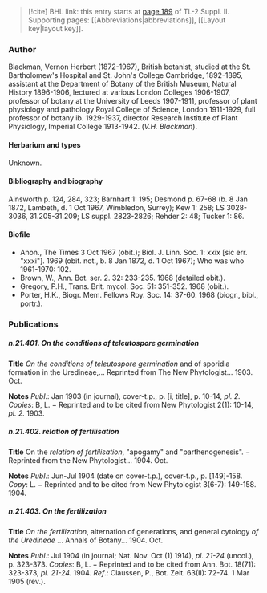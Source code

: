 > [!cite] BHL link: this entry starts at [page 189](https://www.biodiversitylibrary.org/item/103859#page/199/mode/1up) of TL-2 Suppl. II.
> Supporting pages: [[Abbreviations|abbreviations]], [[Layout key|layout key]].

### Author

Blackman, Vernon Herbert (1872-1967), British botanist, studied at the St. Bartholomew's Hospital and St. John's College Cambridge, 1892-1895, assistant at the Department of Botany of the British Museum, Natural History 1896-1906, lectured at various London Colleges 1906-1907, professor of botany at the University of Leeds 1907-1911, professor of plant physiology and pathology Royal College of Science, London 1911-1929, full professor of botany ib. 1929-1937, director Research Institute of Plant Physiology, Imperial College 1913-1942. (*V.H. Blackman*).

#### Herbarium and types

Unknown.

#### Bibliography and biography

Ainsworth p. 124, 284, 323; Barnhart 1: 195; Desmond p. 67-68 (b. 8 Jan 1872, Lambeth, d. 1 Oct 1967, Wimbledon, Surrey); Kew 1: 258; LS 3028-3036, 31.205-31.209; LS suppl. 2823-2826; Rehder 2: 48; Tucker 1: 86.

#### Biofile

- Anon., The Times 3 Oct 1967 (obit.); Biol. J. Linn. Soc. 1: xxix \[sic err. "xxxi"\]. 1969 (obit. not., b. 8 Jan 1872, d. 1 Oct 1967); Who was who 1961-1970: 102.
- Brown, W., Ann. Bot. ser. 2. 32: 233-235. 1968 (detailed obit.).
- Gregory, P.H., Trans. Brit. mycol. Soc. 51: 351-352. 1968 (obit.).
- Porter, H.K., Biogr. Mem. Fellows Roy. Soc. 14: 37-60. 1968 (biogr., bibl., portr.).

### Publications

##### n.21.401. On the conditions of teleutospore germination

**Title**
*On the conditions of teleutospore germination* and of sporidia formation in the Uredineae,... Reprinted from The New Phytologist... 1903. Oct.

**Notes**
*Publ*.: Jan 1903 (in journal), cover-t.p., p. \[i, title\], p. 10-14, *pl. 2.* *Copies*: B, L. − Reprinted and to be cited from New Phytologist 2(1): 10-14, *pl. 2.* 1903.

##### n.21.402. relation of fertilisation

**Title**
On the *relation of fertilisation*, "apogamy" and "parthenogenesis". − Reprinted from the New Phytologist... 1904. Oct.

**Notes**
*Publ*.: Jun-Jul 1904 (date on cover-t.p.), cover-t.p., p. \[149\]-158. *Copy*: L. − Reprinted and to be cited from New Phytologist 3(6-7): 149-158. 1904.

##### n.21.403. On the fertilization

**Title**
*On the fertilization*, alternation of generations, and general cytology *of the Uredineae* ... Annals of Botany... 1904. Oct.

**Notes**
*Publ*.: Jul 1904 (in journal; Nat. Nov. Oct (1) 1914), *pl. 21-24* (uncol.), p. 323-373. *Copies*: B, L. − Reprinted and to be cited from Ann. Bot. 18(71): 323-373, *pl. 21-24.* 1904.
*Ref*.: Claussen, P., Bot. Zeit. 63(II): 72-74. 1 Mar 1905 (rev.).


